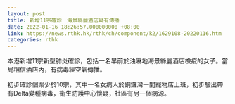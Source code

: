 ```yaml
---
layout: post
title: 新增11宗確診　海景絲麗酒店疑有傳播
date: 2022-01-16 18:26:57.000000000 +08:00
link: https://news.rthk.hk/rthk/ch/component/k2/1629108-20220116.htm
categories: rthk
---
```


本港新增11宗新型肺炎確診，包括一名早前於油麻地海景絲麗酒店檢疫的女子。當局相信酒店內，有病毒經空氣傳播。

初步確診個案少於10宗，其中一名女病人於銅鑼灣一間寵物店上班，初步驗出帶有Delta變種病毒，衞生防護中心懷疑，社區有另一個病源。
